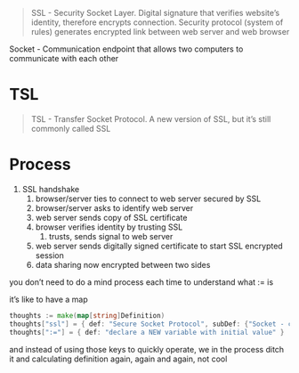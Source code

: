 > SSL - Security Socket Layer. Digital signature that verifies website’s identity, therefore encrypts connection. Security protocol (system of rules) generates encrypted link between web server and web browser

Socket - Communication endpoint that allows two computers to communicate with each other

# TSL

> TSL - Transfer Socket Protocol. A new version of SSL, but it’s still commonly called SSL

# Process

1. SSL handshake
    1. browser/server ties to connect to web server secured by SSL
    2. browser/server asks to identify web server
    3. web server sends copy of SSL certificate
    4. browser verifies identity by trusting SSL
        1. trusts, sends signal to web server
    5. web server sends digitally signed certificate to start SSL encrypted session
    6. data sharing now encrypted between two sides

you don’t need to do a mind process each time to understand what := is

it’s like to have a map

```go
thoughts := make(map[string]Definition)
thoughts["ssl"] = { def: "Secure Socket Protocol", subDef: {"Socket - communication endpoint between two sides", "Protocol - system of rules" } }
thoughts[":="] = { def: "declare a NEW variable with initial value" }
```

and instead of using those keys to quickly operate, we in the process ditch it and calculating definition again, again and again, not cool